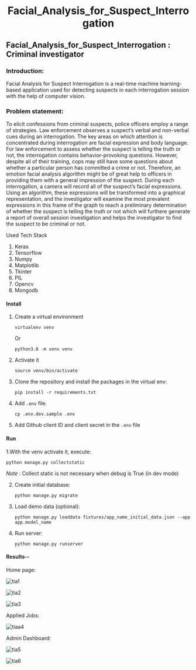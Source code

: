 <div align="center">

# Facial_Analysis_for_Suspect_Interrogation

</div>

## Facial_Analysis_for_Suspect_Interrogation : Criminal investigator 

### Introduction:
Facial Analysis for Suspect Interrogation is a real-time machine learning-based application used for detecting suspects in each interrogation session with the help of computer vision.

### Problem statement:
To elicit confessions from criminal suspects, police officers employ a range of strategies. Law
enforcement observes a suspect’s verbal and non-verbal cues during an interrogation. The key
areas on which attention is concentrated during interrogation are facial expression and body
language. For law enforcement to assess whether the suspect is telling the truth or not, the
interrogation contains behavior-provoking questions. However, despite all of their training,
cops may still have some questions about whether a particular person has committed a crime
or not. Therefore, an emotion facial analysis algorithm might be of great help to officers in providing
them with a general impression of the suspect. During each interrogation, a camera will record
all of the suspect’s facial expressions. Using an algorithm, these expressions will be transformed
into a graphical representation, and the investigator will examine the most prevalent expressions
in this frame of the graph to reach a preliminary determination of whether the suspect is telling
the truth or not which will furthere generate a report of overall session investigation and helps the
investigator to find the suspect to be criminal or not.

Used Tech Stack
1. Keras
2. Tensorflow
3. Numpy
4. Matplotlib
5. Tkinter
6. PIL
7. Opencv
8. Mongodb

#### Install

1. Create a virtual environment

    `virtualenv venv`

    Or

    `python3.8 -m venv venv`

2. Activate it

    `source venv/bin/activate`

3. Clone the repository and install the packages in the virtual env:

    `pip install -r requirements.txt`

4. Add `.env` file.

    `cp .env.dev.sample .env`

5. Add Github client ID and client secret in the `.env` file

#### Run

1.With the venv activate it, execute:

    python manage.py collectstatic

*Note* : Collect static is not necessary when debug is True (in dev mode)

2. Create initial database:

    `python manage.py migrate`


3. Load demo data (optional):

    `python manage.py loaddata fixtures/app_name_initial_data.json --app app.model_name`

4. Run server:

    `python manage.py runserver`
    
    
 #### Results--

    
Home page:
    
![tia1](https://user-images.githubusercontent.com/84987833/232560927-5d46da1d-a558-46e2-861b-5ebc47185162.png)

![tia2](https://user-images.githubusercontent.com/84987833/232560974-0798ddf5-cddf-4327-9783-1793893f0075.png)

![tia3](https://user-images.githubusercontent.com/84987833/232561065-8f69c756-7bec-4c91-a3ed-7236e94734e7.png)

Applied Jobs:
    
   ![tiaa4](https://user-images.githubusercontent.com/84987833/232558918-a51dbd84-b7d2-4217-b4ba-52173f28db85.png)
   

Admin Dashboard:
    
    
   ![tia5](https://user-images.githubusercontent.com/84987833/232559113-a81e8a7b-ca15-4986-b01e-41c9aea08da3.png)
      
   ![tia6](https://user-images.githubusercontent.com/84987833/232559215-bbaf1afe-15ad-4be8-a938-b8f7ad018050.png)
